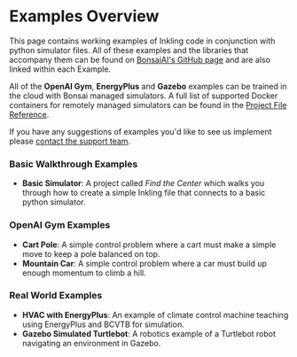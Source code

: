 # Examples Overview

This page contains working examples of Inkling code in conjunction with python simulator files. All of these examples and the libraries that accompany them can be found on [BonsaiAI's GitHub page][1] and are also linked within each Example.

All of the **OpenAI Gym**, **EnergyPlus** and **Gazebo** examples can be trained in the cloud with Bonsai managed simulators. A full list of supported Docker containers for remotely managed simulators can be found in the [Project File Reference][3].

If you have any suggestions of examples you'd like to see us implement please [contact the support team][2].

### Basic Walkthrough Examples
* **Basic Simulator**: A project called *Find the Center* which walks you through how to create a simple Inkling file that connects to a basic python simulator.

### OpenAI Gym Examples
* **Cart Pole**: A simple control problem where a cart must make a simple move to keep a pole balanced on top.
* **Mountain Car**: A simple control problem where a car must build up enough momentum to climb a hill.

### Real World Examples
* **HVAC with EnergyPlus**: An example of climate control machine teaching using EnergyPlus and BCVTB for simulation. 
* **Gazebo Simulated Turtlebot**: A robotics example of a Turtlebot robot navigating an environment in Gazebo.

[1]: https://github.com/BonsaiAI
[2]: https://bons.ai/contact-us#contact-page-form
[3]: ../references/cli-reference.html#bproj-file